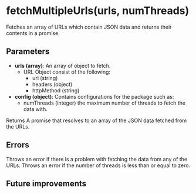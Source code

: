 # fetchMultipleUrls(urls, numThreads)
Fetches an array of URLs which contain JSON data and returns their contents in a promise.

## Parameters
- **urls (array)**: An array of object to fetch.
  - URL Object consist of the following:
    - url (string)
    - headers (object)
    - httpMethod (string)
- **config (object)**: Contains configurations for the package such as:
  - numThreads (integer) the maximum number of threads to fetch the data with.


Returns
A promise that resolves to an array of the JSON data fetched from the URLs.

## Errors
Throws an error if there is a problem with fetching the data from any of the URLs.
Throws an error if the number of threads is less than or equal to zero.

## Future improvements
